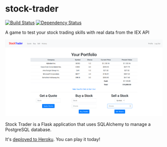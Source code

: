 # stock-trader
[![Build Status](https://travis-ci.org/bennett39/stock-trader.svg?branch=master)](https://travis-ci.org/bennett39/stock-trader)
[![Dependency Status](https://img.shields.io/librariesio/release/bennett39/stock-trader.svg)](https://libraries.io/github/bennett39/stock-trader)

A game to test your stock trading skills with real data from the IEX API

![Stock Trader screenshot](https://raw.githubusercontent.com/bennett39/stock-trader/master/static/screenshot.png)

Stock Trader is a Flask application that uses SQLAlchemy to manage a PostgreSQL database.

It's [deployed to Heroku](https://stocktrader39.herokuapp.com). You can play it today!
